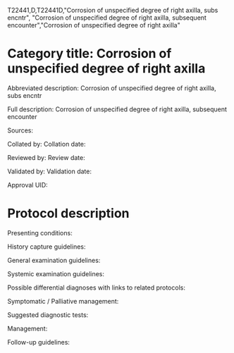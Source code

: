 T22441,D,T22441D,"Corrosion of unspecified degree of right axilla, subs encntr", "Corrosion of unspecified degree of right axilla, subsequent encounter","Corrosion of unspecified degree of right axilla"
# Category title: Corrosion of unspecified degree of right axilla

Abbreviated description: Corrosion of unspecified degree of right axilla, subs encntr

Full description: Corrosion of unspecified degree of right axilla, subsequent encounter

Sources:

Collated by:
Collation date:

Reviewed by:
Review date:

Validated by:
Validation date:

Approval UID:

# Protocol description

Presenting conditions:

History capture guidelines:

General examination guidelines:

Systemic examination guidelines:

Possible differential diagnoses with links to related protocols:

Symptomatic / Palliative management:

Suggested diagnostic tests:

Management:

Follow-up guidelines:
